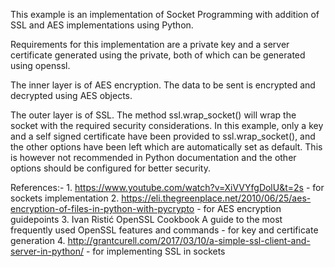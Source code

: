 This example is an implementation of Socket Programming with addition of SSL and AES implementations using Python. 

Requirements for this implementation are a private key and a server certificate generated using the private, both of which can be generated using openssl.

The inner layer is of AES encryption. The data to be sent is encrypted and decrypted using AES objects.

The outer layer is of SSL. The method ssl.wrap_socket() will wrap the socket with the required security considerations. In this example, only a key and a self signed certificate have been provided to ssl.wrap_socket(), and the other options have been left which are automatically set as default. This is however not recommended in Python documentation and the other options should be configured for better security.

References:- 1. https://www.youtube.com/watch?v=XiVVYfgDolU&t=2s - for sockets implementation
	    2. https://eli.thegreenplace.net/2010/06/25/aes-encryption-of-files-in-python-with-pycrypto - for AES encryption guidepoints
	    3. Ivan Ristić OpenSSL Cookbook A guide to the most frequently used OpenSSL features and commands - for key and certificate generation
	    4. http://grantcurell.com/2017/03/10/a-simple-ssl-client-and-server-in-python/ - for implementing SSL in sockets
